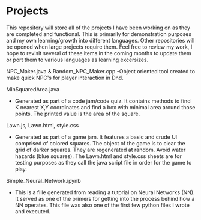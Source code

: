 # Projects

This repository will store all of the projects I have been working on as they are completed and functional.  This is primarily for demonstration purposes and my own learning/growth into different languages.  Other repositories will be opened when large projects require them.  Feel free to review my work, I hope to revisit several of these items in the coming months to update them or port them to various languages as learning excersizes.

NPC_Maker.java & Random_NPC_Maker.cpp
-Object oriented tool created to make quick NPC's for player interaction in Dnd.

MinSquaredArea.java
- Generated as part of a code jam/code quiz.  It contains methods to find K nearest X,Y coordinates and find a box with minimal area around those points.  The printed value is the area of the square.

Lawn.js, Lawn.html, style.css
- Generated as part of a game jam. It features a basic and crude UI comprised of colored squares.  The object of the game is to clear the grid of darker squares.  They are regenerated at random.  Avoid water hazards (blue squares).  The Lawn.html and style.css sheets are for testing purposes as they call the java script file in order for the game to play.

Simple_Neural_Network.ipynb
- This is a fille generated from reading a tutorial on Neural Networks (NN).  It served as one of the primers for getting into the process behind how a NN operates.  This file was also one of the first few python files I wrote and executed.
